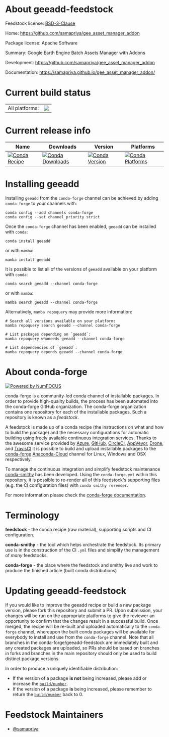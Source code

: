 About geeadd-feedstock
======================

Feedstock license: [BSD-3-Clause](https://github.com/conda-forge/geeadd-feedstock/blob/main/LICENSE.txt)

Home: https://github.com/samapriya/gee_asset_manager_addon

Package license: Apache Software

Summary: Google Earth Engine Batch Assets Manager with Addons

Development: https://github.com/samapriya/gee_asset_manager_addon

Documentation: https://samapriya.github.io/gee_asset_manager_addon/

Current build status
====================


<table><tr><td>All platforms:</td>
    <td>
      <a href="https://dev.azure.com/conda-forge/feedstock-builds/_build/latest?definitionId=9624&branchName=main">
        <img src="https://dev.azure.com/conda-forge/feedstock-builds/_apis/build/status/geeadd-feedstock?branchName=main">
      </a>
    </td>
  </tr>
</table>

Current release info
====================

| Name | Downloads | Version | Platforms |
| --- | --- | --- | --- |
| [![Conda Recipe](https://img.shields.io/badge/recipe-geeadd-green.svg)](https://anaconda.org/conda-forge/geeadd) | [![Conda Downloads](https://img.shields.io/conda/dn/conda-forge/geeadd.svg)](https://anaconda.org/conda-forge/geeadd) | [![Conda Version](https://img.shields.io/conda/vn/conda-forge/geeadd.svg)](https://anaconda.org/conda-forge/geeadd) | [![Conda Platforms](https://img.shields.io/conda/pn/conda-forge/geeadd.svg)](https://anaconda.org/conda-forge/geeadd) |

Installing geeadd
=================

Installing `geeadd` from the `conda-forge` channel can be achieved by adding `conda-forge` to your channels with:

```
conda config --add channels conda-forge
conda config --set channel_priority strict
```

Once the `conda-forge` channel has been enabled, `geeadd` can be installed with `conda`:

```
conda install geeadd
```

or with `mamba`:

```
mamba install geeadd
```

It is possible to list all of the versions of `geeadd` available on your platform with `conda`:

```
conda search geeadd --channel conda-forge
```

or with `mamba`:

```
mamba search geeadd --channel conda-forge
```

Alternatively, `mamba repoquery` may provide more information:

```
# Search all versions available on your platform:
mamba repoquery search geeadd --channel conda-forge

# List packages depending on `geeadd`:
mamba repoquery whoneeds geeadd --channel conda-forge

# List dependencies of `geeadd`:
mamba repoquery depends geeadd --channel conda-forge
```


About conda-forge
=================

[![Powered by
NumFOCUS](https://img.shields.io/badge/powered%20by-NumFOCUS-orange.svg?style=flat&colorA=E1523D&colorB=007D8A)](https://numfocus.org)

conda-forge is a community-led conda channel of installable packages.
In order to provide high-quality builds, the process has been automated into the
conda-forge GitHub organization. The conda-forge organization contains one repository
for each of the installable packages. Such a repository is known as a *feedstock*.

A feedstock is made up of a conda recipe (the instructions on what and how to build
the package) and the necessary configurations for automatic building using freely
available continuous integration services. Thanks to the awesome service provided by
[Azure](https://azure.microsoft.com/en-us/services/devops/), [GitHub](https://github.com/),
[CircleCI](https://circleci.com/), [AppVeyor](https://www.appveyor.com/),
[Drone](https://cloud.drone.io/welcome), and [TravisCI](https://travis-ci.com/)
it is possible to build and upload installable packages to the
[conda-forge](https://anaconda.org/conda-forge) [Anaconda-Cloud](https://anaconda.org/)
channel for Linux, Windows and OSX respectively.

To manage the continuous integration and simplify feedstock maintenance
[conda-smithy](https://github.com/conda-forge/conda-smithy) has been developed.
Using the ``conda-forge.yml`` within this repository, it is possible to re-render all of
this feedstock's supporting files (e.g. the CI configuration files) with ``conda smithy rerender``.

For more information please check the [conda-forge documentation](https://conda-forge.org/docs/).

Terminology
===========

**feedstock** - the conda recipe (raw material), supporting scripts and CI configuration.

**conda-smithy** - the tool which helps orchestrate the feedstock.
                   Its primary use is in the construction of the CI ``.yml`` files
                   and simplify the management of *many* feedstocks.

**conda-forge** - the place where the feedstock and smithy live and work to
                  produce the finished article (built conda distributions)


Updating geeadd-feedstock
=========================

If you would like to improve the geeadd recipe or build a new
package version, please fork this repository and submit a PR. Upon submission,
your changes will be run on the appropriate platforms to give the reviewer an
opportunity to confirm that the changes result in a successful build. Once
merged, the recipe will be re-built and uploaded automatically to the
`conda-forge` channel, whereupon the built conda packages will be available for
everybody to install and use from the `conda-forge` channel.
Note that all branches in the conda-forge/geeadd-feedstock are
immediately built and any created packages are uploaded, so PRs should be based
on branches in forks and branches in the main repository should only be used to
build distinct package versions.

In order to produce a uniquely identifiable distribution:
 * If the version of a package **is not** being increased, please add or increase
   the [``build/number``](https://docs.conda.io/projects/conda-build/en/latest/resources/define-metadata.html#build-number-and-string).
 * If the version of a package **is** being increased, please remember to return
   the [``build/number``](https://docs.conda.io/projects/conda-build/en/latest/resources/define-metadata.html#build-number-and-string)
   back to 0.

Feedstock Maintainers
=====================

* [@samapriya](https://github.com/samapriya/)


